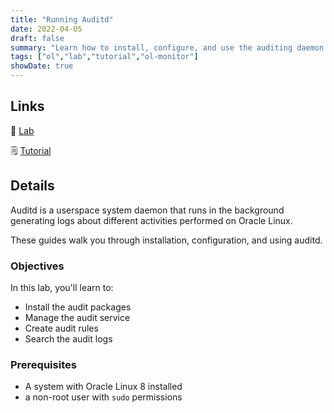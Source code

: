 ```yaml
---
title: "Running Auditd"
date: 2022-04-05
draft: false
summary: "Learn how to install, configure, and use the auditing daemon on Oracle Linux."
tags: ["ol","lab","tutorial","ol-monitor"]
showDate: true
---
```


## Links

:crescent_moon: [Lab](https://luna.oracle.com/lab/3a72b337-d8c0-41b9-9193-e1bf50ad2ac9)

:spiral_notepad: [Tutorial](https://docs.oracle.com/en/learn/ol-auditd)

## Details

Auditd is a userspace system daemon that runs in the background generating logs about different activities performed on Oracle Linux.

These guides walk you through installation, configuration, and using auditd.

### Objectives

In this lab, you'll learn to:

   - Install the audit packages
   - Manage the audit service
   - Create audit rules
   - Search the audit logs

### Prerequisites

  - A system with Oracle Linux 8 installed
  - a non-root user with `sudo` permissions

